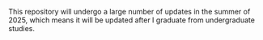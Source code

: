 This repository will undergo a large number of updates in the summer of 2025, which means it will be updated after I graduate from undergraduate studies.
